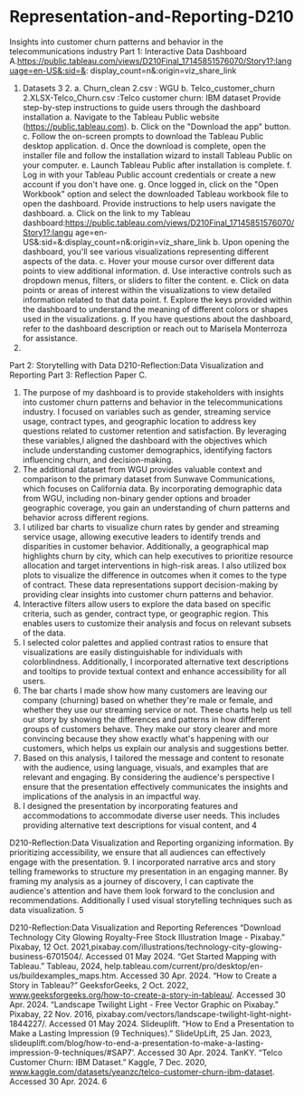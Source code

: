# Representation-and-Reporting-D210
 Insights into customer churn patterns and behavior in the telecommunications industry
Part 1: Interactive Data Dashboard
A.https://public.tableau.com/views/D210Final_17145851576070/Story1?:language=en-US&:sid=&: display_count=n&:origin=viz_share_link
1. Datasets
3
    2.
a. Churn_clean 2.csv : WGU
b. Telco_customer_churn 2.XLSX-Telco_Churn.csv :Telco customer churn: IBM dataset
Provide step-by-step instructions to guide users through the dashboard installation
a. Navigate to the Tableau Public website (https://public.tableau.com).
b. Click on the "Download the app" button.
c. Follow the on-screen prompts to download the Tableau Public desktop application.
d. Once the download is complete, open the installer file and follow the installation wizard
to install Tableau Public on your computer.
e. Launch Tableau Public after installation is complete.
f. Log in with your Tableau Public account credentials or create a new account if you don't
have one.
g. Once logged in, click on the "Open Workbook" option and select the downloaded
Tableau workbook file to open the dashboard.
Provide instructions to help users navigate the dashboard.
a. Click on the link to my Tableau dashboard:https://public.tableau.com/views/D210Final_17145851576070/Story1?:langu age=en-US&:sid=&:display_count=n&:origin=viz_share_link
b. Upon opening the dashboard, you'll see various visualizations representing different aspects of the data.
c. Hover your mouse cursor over different data points to view additional information.
d. Use interactive controls such as dropdown menus, filters, or sliders to filter the content.
e. Click on data points or areas of interest within the visualizations to view detailed
information related to that data point.
f. Explore the keys provided within the dashboard to understand the meaning of different
colors or shapes used in the visualizations.
g. If you have questions about the dashboard, refer to the dashboard description or reach
out to Marisela Monterroza for assistance.
 3.
  Part 2: Storytelling with Data
 D210-Reflection:Data Visualization and Reporting
Part 3: Reflection Paper
C.
1. The purpose of my dashboard is to provide stakeholders with insights into customer churn patterns and behavior in the telecommunications industry. I focused on variables such as gender, streaming service usage, contract types, and geographic location to address key questions related to customer retention and satisfaction. By leveraging these variables,I aligned the dashboard with the objectives which include understanding customer demographics, identifying factors influencing churn, and decision-making.
2. The additional dataset from WGU provides valuable context and comparison to the primary dataset from Sunwave Communications, which focuses on California data. By incorporating demographic data from WGU, including non-binary gender options and broader geographic coverage, you gain an understanding of churn patterns and behavior across different regions.
3. I utilized bar charts to visualize churn rates by gender and streaming service usage, allowing executive leaders to identify trends and disparities in customer behavior. Additionally, a geographical map highlights churn by city, which can help executives to prioritize resource allocation and target interventions in high-risk areas. I also utilized box plots to visualize the difference in outcomes when it comes to the type of contract. These data representations support decision-making by providing clear insights into customer churn patterns and behavior.
4. Interactive filters allow users to explore the data based on specific criteria, such as gender, contract type, or geographic region. This enables users to customize their analysis and focus on relevant subsets of the data.
5. I selected color palettes and applied contrast ratios to ensure that visualizations are easily distinguishable for individuals with colorblindness. Additionally, I incorporated alternative text descriptions and tooltips to provide textual context and enhance accessibility for all users.
6. The bar charts I made show how many customers are leaving our company (churning) based on whether they're male or female, and whether they use our streaming service or not. These charts help us tell our story by showing the differences and patterns in how different groups of customers behave. They make our story clearer and more convincing because they show exactly what's happening with our customers, which helps us explain our analysis and suggestions better.
7. Based on this analysis, I tailored the message and content to resonate with the audience, using language, visuals, and examples that are relevant and engaging. By considering the audience's perspective I ensure that the presentation effectively communicates the insights and implications of the analysis in an impactful way.
8. I designed the presentation by incorporating features and accommodations to accommodate diverse user needs. This includes providing alternative text descriptions for visual content, and
4

 D210-Reflection:Data Visualization and Reporting
organizing information. By prioritizing accessibility, we ensure that all audiences can effectively engage with the presentation.
9. I incorporated narrative arcs and story telling frameworks to structure my presentation in an engaging manner. By framing my analysis as a journey of discovery, I can captivate the audience's attention and have them look forward to the conclusion and recommendations. Additionally I used visual storytelling techniques such as data visualization.
5

 D210-Reflection:Data Visualization and Reporting
References
“Download Technology City Glowing Royalty-Free Stock Illustration Image - Pixabay.” Pixabay, 12 Oct. 2021,pixabay.com/illustrations/technology-city-glowing-business-6701504/. Accessed 01 May 2024.
“Get Started Mapping with Tableau.” Tableau, 2024, help.tableau.com/current/pro/desktop/en-us/buildexamples_maps.htm. Accessed 30 Apr. 2024.
“How to Create a Story in Tableau?” GeeksforGeeks, 2 Oct. 2022, www.geeksforgeeks.org/how-to-create-a-story-in-tableau/. Accessed 30 Apr. 2024.
“Landscape Twilight Light - Free Vector Graphic on Pixabay.” Pixabay, 22 Nov. 2016, pixabay.com/vectors/landscape-twilight-light-night-1844227/. Accessed 01 May 2024.
Slideuplift. “How to End a Presentation to Make a Lasting Impression (9 Techniques).” SlideUpLift, 25 Jan. 2023, slideuplift.com/blog/how-to-end-a-presentation-to-make-a-lasting-impression-9-techniques/#SAP7’. Accessed 30 Apr. 2024.
TanKY. “Telco Customer Churn: IBM Dataset.” Kaggle, 7 Dec. 2020, www.kaggle.com/datasets/yeanzc/telco-customer-churn-ibm-dataset. Accessed 30 Apr. 2024.
6
      
